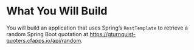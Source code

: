 # What You Will Build

You will build an application that uses Spring’s `RestTemplate` to retrieve a random Spring Boot quotation at https://gturnquist-quoters.cfapps.io/api/random.